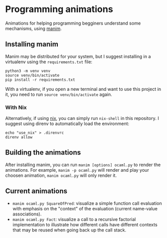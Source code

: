 # Programming animations

Animations for helping programming begginers understand some mechanisms, using
[manim](https://github.com/ManimCommunity/manim/#usage).

## Installing manim

Manim may be distributed for your system, but I suggest installing in a
virtualenv using the `requirements.txt` file:

```shell
python3 -m venv venv
source venv/bin/activate
pip install -r requirements.txt
```

With a virtualenv, if you open a new terminal and want to use this project in
it, you need to run `source venv/bin/activate` again.

### With Nix

Alternatively, if using [nix](https://nixos.org/manual/nix/stable/), you can
simply run `nix-shell` in this repository. I suggest using direnv to
automatically load the environment:

```shell
echo "use_nix" > .direnvrc
direnv allow
```

## Building the animations

After installing manim, you can run `manim [options] ocaml.py` to render the
animations.  For example, `manim -p ocaml.py` will render and play your choosen
animation, `manim ocaml.py` will only render it.

## Current animations

- `manim ocaml.py SquareOfPred`: visualize a simple function call evaluation
  with emphasis on the "context" of the evaluation (current name-value
  associations).
- `manim ocaml.py Fact`: visualize a call to a recursive factorial
  implementation to illustrate how different calls have different contexts that
  may be reused when going back up the call stack.

